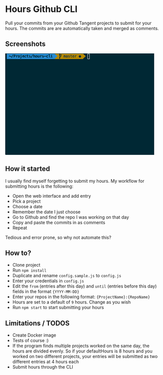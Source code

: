 # Hours Github CLI
Pull your commits from your Github Tangent projects to submit for your hours.
The commits are are automatically taken and merged as comments.

## Screenshots
![](overview.gif)

## How it started
I usually find myself forgetting to submit my hours. My workflow for submitting hours is the following:
* Open the web interface and add entry
* Pick a project
* Choose a date
* Remember the date I just choose
* Go to Github and find the repo I was working on that day
* Copy and paste the commits in as comments
* Repeat

Tedious and error prone, so why not automate this? 

## How to?
* Clone project
* Run `npm install`
* Duplicate and rename `config.sample.js` to `config.js`
* Enter your credentials in `config.js`
* Edit the `from` (entries after this day) and `until` (entries before this day) fields in the format `{YYYY-MM-DD}`
* Enter your repos in the following format: `{ProjectName}:{RepoName}`
* Hours are set to a default of `9` hours. Change as you wish
* Run `npm start` to start submitting your hours

## Limitations / TODOS
* Create Docker image
* Tests of course :)
* If the program finds multiple projects worked on the same day, the hours are divided evenly. So if your defaultHours is 8 hours and you worked on two different projects, your entries will be submitted as two different entries at 4 hours each
* Submit hours through the CLI
